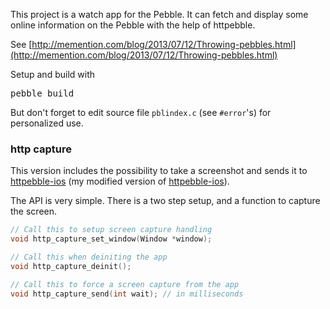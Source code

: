 This project is a watch app for the Pebble. It can fetch and display some online information on the Pebble with the help of httpebble. 

See [http://memention.com/blog/2013/07/12/Throwing-pebbles.html](http://memention.com/blog/2013/07/12/Throwing-pebbles.html)

Setup and build with

<pre>
pebble build
</pre>

But don't forget to edit source file `pblindex.c` (see `#error`'s) for personalized use.

### http capture ###

This version includes the possibility to take a screenshot and sends it to [httpebble-ios](https://github.com/epatel/httpebble-ios) (my modified version of [httpebble-ios](https://github.com/Katharine/httpebble-ios)). 

The API is very simple. There is a two step setup, and a function to capture the screen.

```c
// Call this to setup screen capture handling
void http_capture_set_window(Window *window);

// Call this when deiniting the app
void http_capture_deinit();

// Call this to force a screen capture from the app
void http_capture_send(int wait); // in milliseconds
```
